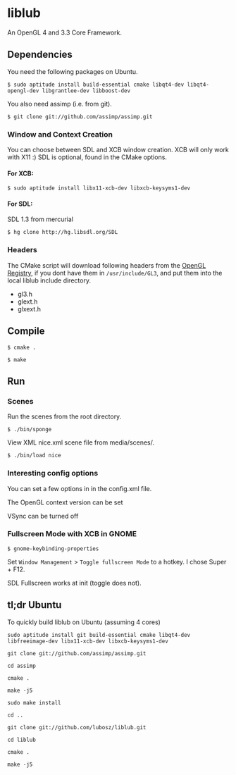 # liblub

An OpenGL 4 and 3.3 Core Framework.

## Dependencies

You need the following packages on Ubuntu.

`$ sudo aptitude install build-essential cmake libqt4-dev libqt4-opengl-dev libgrantlee-dev libboost-dev`

You also need assimp (i.e. from git).

`$ git clone git://github.com/assimp/assimp.git`

### Window and Context Creation

You can choose between SDL and XCB window creation. XCB will only work with X11 :)
SDL is optional, found in the CMake options.

#### For XCB:

`$ sudo aptitude install libx11-xcb-dev libxcb-keysyms1-dev`

#### For SDL:

SDL 1.3 from mercurial

`$ hg clone http://hg.libsdl.org/SDL`

### Headers

The CMake script will download following headers from the [OpenGL Registry](http://www.opengl.org/registry/), if you dont have them in `/usr/include/GL3`,
and put them into the local liblub include directory.

* gl3.h
* glext.h
* glxext.h

## Compile

`$ cmake .`

`$ make`

## Run
 
### Scenes

Run the scenes from the root directory.

`$ ./bin/sponge`

View XML nice.xml scene file from media/scenes/.

`$ ./bin/load nice`


### Interesting config options

You can set a few options in in the config.xml file.

The OpenGL context version can be set
<Int name="GLcontext" value="4,1" />

VSync can be turned off
<Int name="Vsync" value="0" />

### Fullscreen Mode with XCB in GNOME

`$ gnome-keybinding-properties`

Set `Window Management` > `Toggle fullscreen Mode` to a hotkey. I chose Super + F12.

SDL Fullscreen works at init (toggle does not).

## tl;dr Ubuntu

To quickly build liblub on Ubuntu (assuming 4 cores)

`sudo aptitude install git build-essential cmake libqt4-dev libfreeimage-dev libx11-xcb-dev libxcb-keysyms1-dev`

`git clone git://github.com/assimp/assimp.git`

`cd assimp`

`cmake .`

`make -j5`

`sudo make install`

`cd ..`

`git clone git://github.com/lubosz/liblub.git`

`cd liblub`

`cmake .`

`make -j5`

